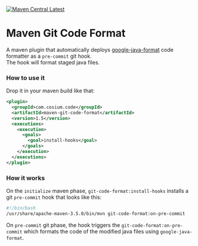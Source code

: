 [![Maven Central Latest](https://img.shields.io/maven-central/v/com.cosium.code/maven-git-code-format.svg)](https://search.maven.org/#search%7Cgav%7C1%7Cg%3A%22com.cosium.code%22%20AND%20a%3A%22maven-git-code-format%22)

# Maven Git Code Format

A maven plugin that automatically deploys [google-java-format](https://github.com/google/google-java-format) code formatter as a `pre-commit` git hook.  
The hook will format staged java files.

### How to use it

Drop it in your maven build like that:

```xml
<plugin>
  <groupId>com.cosium.code</groupId>
  <artifactId>maven-git-code-format</artifactId>
  <version>1.5</version>
  <executions>
    <execution>
      <goals>
        <goal>install-hooks</goal>
      </goals>
    </execution>
  </executions>
</plugin>
```

### How it works

On the `initialize` maven phase, `git-code-format:install-hooks` installs a git `pre-commit` hook that looks like this:
```bash
#!/bin/bash
/usr/share/apache-maven-3.5.0/bin/mvn git-code-format:on-pre-commit
```

On `pre-commit` git phase, the hook triggers the `git-code-format:on-pre-commit` which formats the code of the modified java files using `google-java-format`. 